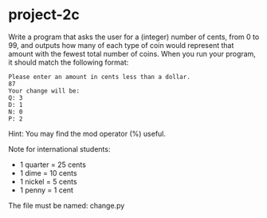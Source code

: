 # project-2c

Write a program that asks the user for a (integer) number of cents, from 0 to 99, and outputs how many of each type of coin would represent that amount with the fewest total number of coins.  When you run your program, it should match the following format:
```
Please enter an amount in cents less than a dollar.
87
Your change will be:
Q: 3
D: 1
N: 0
P: 2
```
Hint: You may find the mod operator (%)  useful.

Note for international students:
* 1 quarter = 25 cents
* 1 dime = 10 cents
* 1 nickel = 5 cents
* 1 penny = 1 cent

The file must be named: change.py

